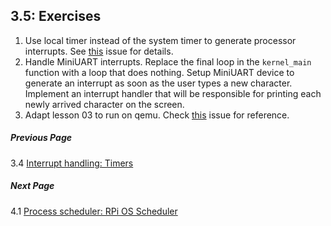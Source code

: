 ## 3.5: Exercises

1. Use local timer instead of the system timer to generate processor interrupts. See [this](https://github.com/s-matyukevich/raspberry-pi-os/issues/70) issue for details.
1. Handle MiniUART interrupts. Replace the final loop in the `kernel_main` function with a loop that does nothing. Setup MiniUART device to generate an interrupt as soon as the user types a new character. Implement an interrupt handler that will be responsible for printing each newly arrived character on the screen.
1. Adapt lesson 03 to run on qemu. Check [this](https://github.com/s-matyukevich/raspberry-pi-os/issues/8) issue for reference.

##### Previous Page

3.4 [Interrupt handling: Timers](../../docs/lesson03/linux/timer.md)

##### Next Page

4.1 [Process scheduler: RPi OS Scheduler](../../docs/lesson04/rpi-os.md)
